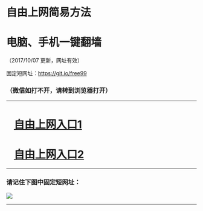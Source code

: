 ﻿# 自由上网简易方法

# 电脑、手机一键翻墙

（2017/10/07 更新，网址有效）

固定短网址：https://git.io/free99

### （微信如打不开，请转到浏览器打开）


***





# &nbsp;&nbsp; <a href="http://ft2226913766.fwq-tz-1001.info/fwqtz01.html?t=100700125306 " target="_blank">自由上网入口1</a>
# &nbsp;&nbsp; <a href="http://ft3204921734.fwq-tz-1002.info/fwqtz02.html?t=100700123947 " target="_blank">自由上网入口2</a>
***

### 请记住下图中固定短网址：

<img src="https://s3-us-west-2.amazonaws.com/fwq-1001/yjfq-20170905okok.png" /> 


***

